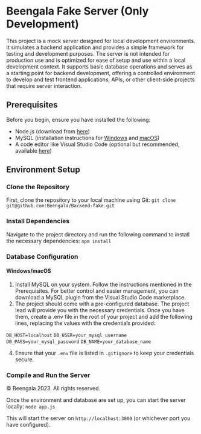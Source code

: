 # Beengala Fake Server (Only Development)

This project is a mock server designed for local development environments. It simulates a backend application and provides a simple framework for testing and development purposes. The server is not intended for production use and is optimized for ease of setup and use within a local development context. It supports basic database operations and serves as a starting point for backend development, offering a controlled environment to develop and test frontend applications, APIs, or other client-side projects that require server interaction.
## Prerequisites

Before you begin, ensure you have installed the following:
- Node.js (download from [here](https://nodejs.org/))
- MySQL (installation instructions for [Windows](https://dev.mysql.com/doc/refman/8.0/en/windows-installation.html) and [macOS](https://dev.mysql.com/doc/refman/8.0/en/macos-installation.html))
- A code editor like Visual Studio Code (optional but recommended, available [here](https://code.visualstudio.com/))

## Environment Setup

### Clone the Repository

First, clone the repository to your local machine using Git:
`git clone git@github.com:Beengala/Backend-fake.git`

### Install Dependencies

Navigate to the project directory and run the following command to install the necessary dependencies:
`npm install`

### Database Configuration

#### Windows/macOS

1. Install MySQL on your system. Follow the instructions mentioned in the Prerequisites. For better control and easier management, you can download a MySQL plugin from the Visual Studio Code marketplace.
2. The project should come with a pre-configured database. The project lead will provide you with the necessary credentials. Once you have them, create a .env file in the root of your project and add the following lines, replacing the values with the credentials provided:

`DB_HOST=localhost`
`DB_USER=your_mysql_username`
`DB_PASS=your_mysql_password`
`DB_NAME=your_database_name`

4. Ensure that your `.env` file is listed in `.gitignore` to keep your credentials secure.

### Compile and Run the Server

© Beengala 2023. All rights reserved.

Once the environment and database are set up, you can start the server locally:
`node app.js`

This will start the server on `http://localhost:3000` (or whichever port you have configured).
